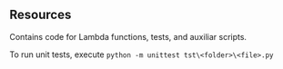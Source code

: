 ## Resources

Contains code for Lambda functions, tests, and auxiliar scripts.

To run unit tests, execute `python -m unittest tst\<folder>\<file>.py`